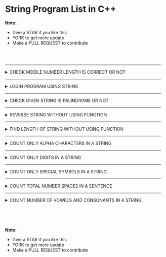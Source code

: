 # String Program List in C++

**Note:**
 - Give a STAR if you like this 
 - FORK to get more update
 - Make a PULL REQUEST to contribute

<br><br>


 <hr>

 <details><summary>CHECK MOBILE NUMBER LENGTH IS CORRECT OR NOT </summary>

```

    #include <iostream>
    #include <string.h>
    using namespace std;
    int main()
        {
            char mn[200];
            cout<<"Enter mobile number\n";
            cin>>mn;
            if(strlen(mn)==10)
            cout<<"\nNumber is correct";
            else
            cout<<"\nIncorrect number";
        }


        /*
        ### Output ###
        Enter mobile number
        08156622466

        Number is correct
        */

```

<img>


 </details>



 <hr>

 <details><summary>LOGIN PROGRAM USING STRING</summary>

```

    #include <iostream>
    #include <string.h>
    using namespace std;
    int main()
        {
            char u[200]="nemo@net.com",p[200]="nemonet";
            char u1[200].p1[200];
            cout<<"Enter username:\n";
            cin>>u1;
            cout<<"Enter password:\n";
            cin>>p1;
            if(strcmp(u,u1)==0&&strcmp(p,p1)==0)
            cout<<"\nLogin Successfully";
            else
            cout<<"\nWrong Username and Password";
        }


        /*
        ### Output ###
        Enter username:
        nemo@net.com
        Enter password:
        nemonet

       Login Successfully
        */

```

<img>


 </details>



 <hr>

 <details><summary>CHECK GIVEN STRING IS PALINDROME OR NOT</summary>

 ```

    #include <iostream>
    #include <string.h>
    using namespace std;
    int main()
        {
            char s[200],cpy[200];
            cout<<"Enter any string:\n";
            gets(s);
            strcpy(cpy,s);
            strrev(s);
            if(strcmp(s,cpy)==0)
            cout<<s<<"is palindrome string";
            else
            cout<<s<<"is not palindrome string";
        }


        /*
        ### Output ###
        Enter any string:
        madam
        madam is palindrome string
        */


 ```

        

<img>


 </details>



 <hr>

 <details><summary>REVERSE STRING WITHOUT USING FUNCTION</summary>


```

    #include <iostream>
    #include <string.h>
    using namespace std;
    int main()
        {
            char s[200];
            int count=0;
            cout<<"Enter any string:\n";
            gets(s);
            for(int i=0;s[i]!='\0';i++)
            count++;
            cout<<"Reverse of "<<s<<" is given below:\n";
            for(int j=count-1;j>=0;j--)
            cout<<s[j];
        }


        /*
        ### Output ###
        Enter any string:
        Nemo
        Reverse of Nemo is given below:
        omeN
        */

```

<img>


 </details>



 <hr>

 <details><summary>FIND LENGTH OF STRING WITHOUT USING FUNCTION </summary>

```

    #include <iostream>
    #include <string.h>
    using namespace std;
    int main()
        {
            char s[200];
            int count=0;
            cout<<"Enter any string:\n";
            gets(s);
            for(int i=0;s[i]!='\0';i++)
            count++;
            cout<<"Lengt of string is:"<<count;
        }


        
        /*
        ### Output ###
        Enter any string:
        Nemo
        Lengt of string is: 4
        
        */

```

<img>


 </details>



 <hr>

 <details><summary>COUNT ONLY ALPHA CHARACTERS IN A STRING</summary>

```

    #include <iostream>
    #include <string.h>
    using namespace std;
    int main()
        {
            char s[200];
            int alpha=0;
            cout<<"Enter any string:\n";
            gets(s);
            for(int i=0;s[i]!='\0';i++)
            {
                if((s[i]>=65&&s[i]<=90) || (s[i]>=97&&s[i]<=122))
                alpha++;
            }
            cout<<"Total Alpha Characters="<<alpha;

        }
        
        

        /*
        ### Output ###
        Enter any string:
        nemo@net.com
        Total Alpha Characters=10

        */

```

<img>


 </details>




 <hr>

 <details><summary>COUNT ONLY DIGITS IN A STRING </summary>

```

    #include <iostream>
    #include <string.h>
    using namespace std;
    int main()
        {
            char s[200];
            int digit=0;
            cout<<"Enter any string:\n";
            gets(s);
            for(int i=0;s[i]!='\0';i++)
            {
                if(s[i]>=48&&s[i]<=57)
            }
            cout<<"Total Alpha Characters="<<digit;

        }
        
        

        /*
        ### Output ###
        Enter any string:
        nemo@net.com
        Total Alpha Characters=10

        */

```

<img>


 </details>





 <hr>

 <details><summary>COUNT ONLY SPECIAL SYMBOLS IN A STRING </summary>

```

    #include <iostream>
    #include <string.h>
    using namespace std;
    int main()
        {
            char s[200];
            int ss=0;
            cout<<"Enter any string:\n";
            gets(s);
            for(int i=0;s[i]!='\0';i++)
            {
                if((s[i]>=65&&s[i]<=90) || (s[i]>=97&&s[i]<=122)) 
                {}
                else if(s[i]>=48&&s[i]<57)
                {}
                else
                ss++;
            }
                cout<<"Total Special Symbol ="<<ss;
        }
        

        /*
        ### Output ###
        Enter any string:
        nemo@net.com
        Total Special Symbol =2

        */

```

<img>


 </details>




 <hr>

 <details><summary> COUNT TOTAL NUMBER SPACES IN A SENTENCE </summary>

```

    #include <iostream>
    #include <string.h>
    using namespace std;
    int main()
        {
            char s[200];
            int space=0;
            cout<<"Enter any string:\n";
            gets(s);
            for(int i=0;s[i]!='\0';i++)
            {
                if(s[i]=='')
                space++;
            }
                cout<<"Total space in this sentence ="<<space;
        }
        

        /*
        ### Output ###
        Enter any string:
        my name is nemonet and i am a programmer
        Total space in this sentence =8

        */

```

<img>


 </details>



 <hr>

 <details><summary> COUNT NUMBER OF VOWELS AND CONSONANTS IN A STRING </summary>

```

    #include <iostream>
    #include <string.h>
    using namespace std;
    int main()
        {
            char s[200];
            int vowel=0,constant=0;
            cout<<"Enter any string\n";
            gets(s);
            for(int i=0;s[i]!='\0';i++)
            {
                if(s[i]=='a'||s[i]=='e'||s[i]=='i'||s[i]=='o'||s[i]=='u'||s[i]=='A'||s[i]=='E'||s[i]=='I'||s[i]=='O'||s[i]=='U')
                vowel++;
                else
                consonent++;
            }
            cout<<"\nTotal Vowel="<<vowel<<" and Consonent="<<consonent;
        }


        /*
        ### Output ###
        Enter any string
        NemonetTYP

        Total Vowel=3 and Consonent=7
        */

```

<img>


 </details>







<br><br><br>


**Note:**
 - Give a STAR if you like this 
 - FORK to get more update
 - Make a PULL REQUEST to contribute



